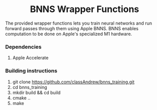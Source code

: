 
<h1 align="center">
  BNNS Wrapper Functions
</h1>

The provided wrapper functions lets you train neural networks and run forward passes through them using Apple BNNS. BNNS enables computation to be done on Apple's specialized M1 hardware.

### Dependencies
1. Apple Accelerate


### Building instructions
1. git clone https://github.com/classAndrew/bnns_training.git
2. cd bnns_training
3. mkdir build && cd build
4. cmake ..
5. make
